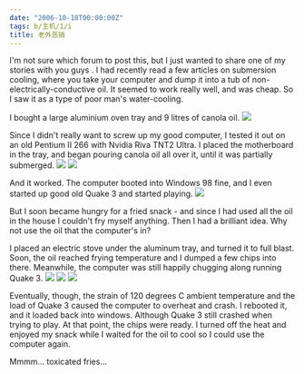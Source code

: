 ```yaml
---
date: "2006-10-18T00:00:00Z"
tags: b/主机/1/i
title: 老外恶搞
---
```


I'm not sure which forum to post this, but I just wanted to share one of my stories with you guys . I had recently read a few articles on submersion cooling, where you take your computer and dump it into a tub of non-electrically-conductive oil. It seemed to work really well, and was cheap. So I saw it as a type of poor man's water-cooling.

I bought a large aluminium oven tray and 9 litres of canola oil.
![](http://photos1.blogger.com/blogger2/6118/1041750082536603/1600/1.jpg)

Since I didn't really want to screw up my good computer, I tested it out on an old Pentium II 266 with Nvidia Riva TNT2 Ultra. I placed the motherboard in the tray, and began pouring canola oil all over it, until it was partially submerged.
![](http://photos1.blogger.com/blogger2/6118/1041750082536603/1600/2.jpg)
![](http://photos1.blogger.com/blogger2/6118/1041750082536603/1600/3.jpg)

And it worked. The computer booted into Windows 98 fine, and I even started up good old Quake 3 and started playing.
![](http://photos1.blogger.com/blogger2/6118/1041750082536603/1600/4.jpg)

But I soon became hungry for a fried snack - and since I had used all the oil in the house I couldn't fry myself anything. Then I had a brilliant idea. Why not use the oil that the computer's in?

I placed an electric stove under the aluminum tray, and turned it to full blast. Soon, the oil reached frying temperature and I dumped a few chips into there. Meanwhile, the computer was still happily chugging along running Quake 3.
![](http://photos1.blogger.com/blogger2/6118/1041750082536603/1600/5.jpg)
![](http://photos1.blogger.com/blogger2/6118/1041750082536603/1600/6.jpg)
![](http://photos1.blogger.com/blogger2/6118/1041750082536603/1600/7.jpg)

Eventually, though, the strain of 120 degrees C ambient temperature and the load of Quake 3 caused the computer to overheat and crash. I rebooted it, and it loaded back into windows. Although Quake 3 still crashed when trying to play. At that point, the chips were ready. I turned off the heat and enjoyed my snack while I waited for the oil to cool so I could use the computer again.

Mmmm... toxicated fries...
